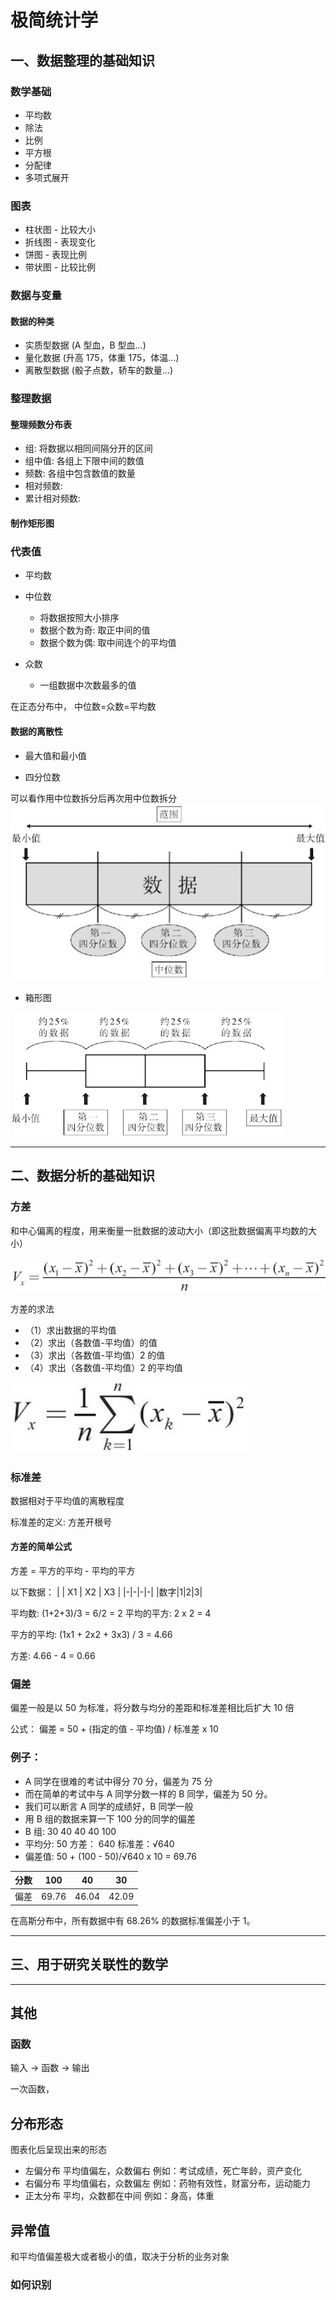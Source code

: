 # 极简统计学

## 一、数据整理的基础知识

### 数学基础

- 平均数
- 除法
- 比例
- 平方根
- 分配律
- 多项式展开

### 图表

- 柱状图 - 比较大小
- 折线图 - 表现变化
- 饼图 - 表现比例
- 带状图 - 比较比例

### 数据与变量

#### 数据的种类

- 实质型数据 (A 型血，B 型血...)
- 量化数据 (升高 175，体重 175，体温...)
- 离散型数据 (骰子点数，轿车的数量...)

### 整理数据

#### 整理频数分布表

- 组: 将数据以相同间隔分开的区间
- 组中值: 各组上下限中间的数值
- 频数: 各组中包含数值的数量
- 相对频数:
- 累计相对频数:

#### 制作矩形图

### 代表值

- 平均数

- 中位数

  - 将数据按照大小排序
  - 数据个数为奇: 取正中间的值
  - 数据个数为偶: 取中间连个的平均值

- 众数
  - 一组数据中次数最多的值

在正态分布中，
中位数=众数=平均数

#### 数据的离散性

- 最大值和最小值

- 四分位数

可以看作用中位数拆分后再次用中位数拆分
![](%E5%9B%9B%E5%88%86%E4%BD%8D%E6%95%B0.png)

- 箱形图

![](%E7%AE%B1%E5%BD%A2%E5%9B%BE.png)

---

## 二、数据分析的基础知识

### 方差

和中心偏离的程度，用来衡量一批数据的波动大小（即这批数据偏离平均数的大小）

![](%E6%96%B9%E5%B7%AE%E7%9A%84%E5%AE%9A%E4%B9%89.png)

方差的求法

- （1）求出数据的平均值
- （2）求出（各数值-平均值）的值
- （3）求出（各数值-平均值）2 的值
- （4）求出（各数值-平均值）2 的平均值

![](%E6%96%B9%E5%B7%AE%E5%85%AC%E5%BC%8F.png)

### 标准差

数据相对于平均值的离散程度

标准差的定义: 方差开根号

#### 方差的简单公式

方差 = 平方的平均 - 平均的平方

以下数据：
| | X1 | X2 | X3 |
|-|-|-|-|
|数字|1|2|3|

平均数: (1+2+3)/3 = 6/2 = 2
平均的平方: 2 x 2 = 4

平方的平均: (1x1 + 2x2 + 3x3) / 3 = 4.66

方差: 4.66 - 4 = 0.66

### 偏差

偏差一般是以 50 为标准，将分数与均分的差距和标准差相比后扩大 10 倍

公式： 偏差 = 50 + (指定的值 - 平均值) / 标准差 x 10

### 例子：

- A 同学在很难的考试中得分 70 分，偏差为 75 分
- 而在简单的考试中与 A 同学分数一样的 B 同学，偏差为 50 分。
- 我们可以断言 A 同学的成绩好，B 同学一般
- 用 B 组的数据来算一下 100 分的同学的偏差
- B 组: 30 40 40 40 100
- 平均分: 50 方差： 640 标准差：√640
- 偏差值: 50 + (100 - 50)/√640 x 10 = 69.76

| 分数 | 100   | 40    | 30    |
| ---- | ----- | ----- | ----- |
| 偏差 | 69.76 | 46.04 | 42.09 |

在高斯分布中，所有数据中有 68.26% 的数据标准偏差小于 1。

---

## 三、用于研究关联性的数学

---

## 其他

### 函数

输入 -> 函数 -> 输出

一次函数，

## 分布形态

图表化后呈现出来的形态

- 左偏分布 平均值偏左，众数偏右 例如：考试成绩，死亡年龄，资产变化
- 右偏分布 平均值偏右，众数偏左 例如：药物有效性，财富分布，运动能力
- 正太分布 平均，众数都在中间 例如：身高，体重

## 异常值

和平均值偏差极大或者极小的值，取决于分析的业务对象

### 如何识别
